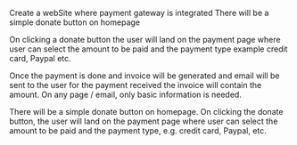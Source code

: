 Create a webSite where payment gateway is integrated There will be a simple donate button on homepage

On clicking a donate button the user will land on the payment page where user can select the amount to be paid and the payment type example credit card, Paypal etc.

Once the payment is done and invoice will be generated and email will be sent to the user for the payment received the invoice will contain the amount.
On any page / email, only basic information is needed.

There will be a simple donate button on homepage. On clicking the donate button, the user will land on the payment page where user can select the amount to be paid and the payment type, e.g. credit card, Paypal, etc.
